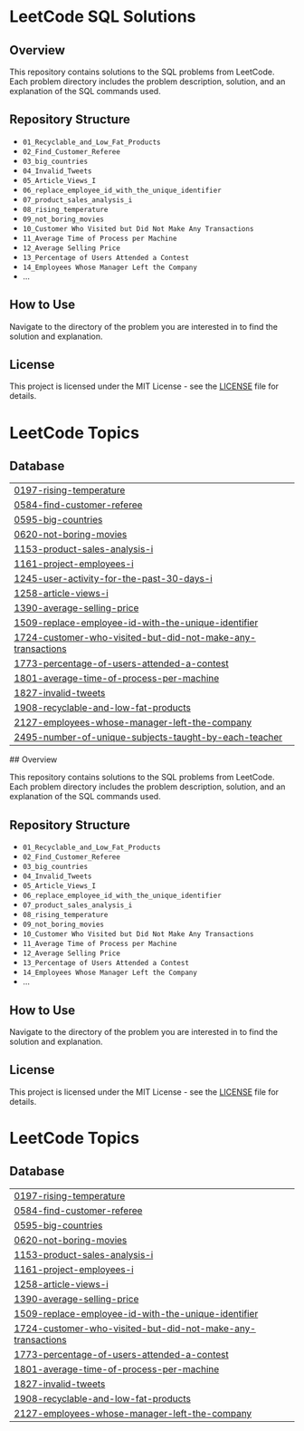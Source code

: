 # LeetCode SQL Solutions

## Overview
This repository contains solutions to the SQL problems from LeetCode. Each problem directory includes the problem description, solution, and an explanation of the SQL commands used.

## Repository Structure
- `01_Recyclable_and_Low_Fat_Products`
- `02_Find_Customer_Referee`
- `03_big_countries`
- `04_Invalid_Tweets`
- `05_Article_Views_I`
- `06_replace_employee_id_with_the_unique_identifier`
- `07_product_sales_analysis_i`
- `08_rising_temperature`
- `09_not_boring_movies`
- `10_Customer Who Visited but Did Not Make Any Transactions`
- `11_Average Time of Process per Machine`
- `12_Average Selling Price`
- `13_Percentage of Users Attended a Contest`
- `14_Employees Whose Manager Left the Company`
- ...

## How to Use
Navigate to the directory of the problem you are interested in to find the solution and explanation.

## License
This project is licensed under the MIT License - see the [LICENSE](LICENSE) file for details.


<!---LeetCode Topics Start-->
# LeetCode Topics
## Database
|  |
| ------- |
| [0197-rising-temperature](https://github.com/code-withGV/my-leetcode-sql-solutions/tree/master/0197-rising-temperature) |
| [0584-find-customer-referee](https://github.com/code-withGV/my-leetcode-sql-solutions/tree/master/0584-find-customer-referee) |
| [0595-big-countries](https://github.com/code-withGV/my-leetcode-sql-solutions/tree/master/0595-big-countries) |
| [0620-not-boring-movies](https://github.com/code-withGV/my-leetcode-sql-solutions/tree/master/0620-not-boring-movies) |
| [1153-product-sales-analysis-i](https://github.com/code-withGV/my-leetcode-sql-solutions/tree/master/1153-product-sales-analysis-i) |
| [1161-project-employees-i](https://github.com/code-withGV/my-leetcode-sql-solutions/tree/master/1161-project-employees-i) |
| [1245-user-activity-for-the-past-30-days-i](https://github.com/code-withGV/my-leetcode-sql-solutions/tree/master/1245-user-activity-for-the-past-30-days-i) |
| [1258-article-views-i](https://github.com/code-withGV/my-leetcode-sql-solutions/tree/master/1258-article-views-i) |
| [1390-average-selling-price](https://github.com/code-withGV/my-leetcode-sql-solutions/tree/master/1390-average-selling-price) |
| [1509-replace-employee-id-with-the-unique-identifier](https://github.com/code-withGV/my-leetcode-sql-solutions/tree/master/1509-replace-employee-id-with-the-unique-identifier) |
| [1724-customer-who-visited-but-did-not-make-any-transactions](https://github.com/code-withGV/my-leetcode-sql-solutions/tree/master/1724-customer-who-visited-but-did-not-make-any-transactions) |
| [1773-percentage-of-users-attended-a-contest](https://github.com/code-withGV/my-leetcode-sql-solutions/tree/master/1773-percentage-of-users-attended-a-contest) |
| [1801-average-time-of-process-per-machine](https://github.com/code-withGV/my-leetcode-sql-solutions/tree/master/1801-average-time-of-process-per-machine) |
| [1827-invalid-tweets](https://github.com/code-withGV/my-leetcode-sql-solutions/tree/master/1827-invalid-tweets) |
| [1908-recyclable-and-low-fat-products](https://github.com/code-withGV/my-leetcode-sql-solutions/tree/master/1908-recyclable-and-low-fat-products) |
| [2127-employees-whose-manager-left-the-company](https://github.com/code-withGV/my-leetcode-sql-solutions/tree/master/2127-employees-whose-manager-left-the-company) |
| [2495-number-of-unique-subjects-taught-by-each-teacher](https://github.com/code-withGV/my-leetcode-sql-solutions/tree/master/2495-number-of-unique-subjects-taught-by-each-teacher) |
<!---LeetCode Topics End-->## Overview
This repository contains solutions to the SQL problems from LeetCode. Each problem directory includes the problem description, solution, and an explanation of the SQL commands used.

## Repository Structure
- `01_Recyclable_and_Low_Fat_Products`
- `02_Find_Customer_Referee`
- `03_big_countries`
- `04_Invalid_Tweets`
- `05_Article_Views_I`
- `06_replace_employee_id_with_the_unique_identifier`
- `07_product_sales_analysis_i`
- `08_rising_temperature`
- `09_not_boring_movies`
- `10_Customer Who Visited but Did Not Make Any Transactions`
- `11_Average Time of Process per Machine`
- `12_Average Selling Price`
- `13_Percentage of Users Attended a Contest`
- `14_Employees Whose Manager Left the Company`
- ...

## How to Use
Navigate to the directory of the problem you are interested in to find the solution and explanation.

## License
This project is licensed under the MIT License - see the [LICENSE](LICENSE) file for details.


<!---LeetCode Topics Start-->
# LeetCode Topics
## Database
|  |
| ------- |
| [0197-rising-temperature](https://github.com/code-withGV/my-leetcode-sql-solutions/tree/master/0197-rising-temperature) |
| [0584-find-customer-referee](https://github.com/code-withGV/my-leetcode-sql-solutions/tree/master/0584-find-customer-referee) |
| [0595-big-countries](https://github.com/code-withGV/my-leetcode-sql-solutions/tree/master/0595-big-countries) |
| [0620-not-boring-movies](https://github.com/code-withGV/my-leetcode-sql-solutions/tree/master/0620-not-boring-movies) |
| [1153-product-sales-analysis-i](https://github.com/code-withGV/my-leetcode-sql-solutions/tree/master/1153-product-sales-analysis-i) |
| [1161-project-employees-i](https://github.com/code-withGV/my-leetcode-sql-solutions/tree/master/1161-project-employees-i) |
| [1258-article-views-i](https://github.com/code-withGV/my-leetcode-sql-solutions/tree/master/1258-article-views-i) |
| [1390-average-selling-price](https://github.com/code-withGV/my-leetcode-sql-solutions/tree/master/1390-average-selling-price) |
| [1509-replace-employee-id-with-the-unique-identifier](https://github.com/code-withGV/my-leetcode-sql-solutions/tree/master/1509-replace-employee-id-with-the-unique-identifier) |
| [1724-customer-who-visited-but-did-not-make-any-transactions](https://github.com/code-withGV/my-leetcode-sql-solutions/tree/master/1724-customer-who-visited-but-did-not-make-any-transactions) |
| [1773-percentage-of-users-attended-a-contest](https://github.com/code-withGV/my-leetcode-sql-solutions/tree/master/1773-percentage-of-users-attended-a-contest) |
| [1801-average-time-of-process-per-machine](https://github.com/code-withGV/my-leetcode-sql-solutions/tree/master/1801-average-time-of-process-per-machine) |
| [1827-invalid-tweets](https://github.com/code-withGV/my-leetcode-sql-solutions/tree/master/1827-invalid-tweets) |
| [1908-recyclable-and-low-fat-products](https://github.com/code-withGV/my-leetcode-sql-solutions/tree/master/1908-recyclable-and-low-fat-products) |
| [2127-employees-whose-manager-left-the-company](https://github.com/code-withGV/my-leetcode-sql-solutions/tree/master/2127-employees-whose-manager-left-the-company) |

